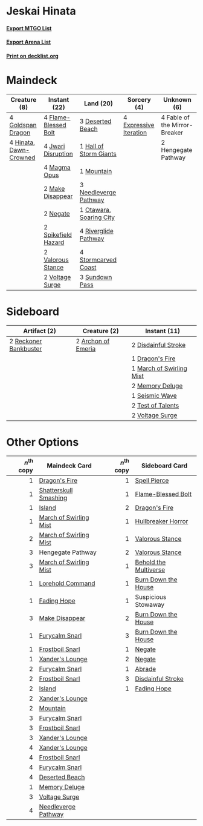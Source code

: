 # Jeskai Hinata

#### [Export MTGO List](../collection/Jeskai%20Hinata/Jeskai%20Hinata.txt)
#### [Export Arena List](../collection/Jeskai%20Hinata/Jeskai%20Hinata_arena.txt)
#### [Print on decklist.org](http://decklist.org/?deckmain=3%09Deserted%20Beach%0A4%09Expressive%20Iteration%0A4%09Fable%20of%20the%20Mirror-Breaker%0A4%09Flame-Blessed%20Bolt%0A4%09Goldspan%20Dragon%0A1%09Hall%20of%20Storm%20Giants%0A2%09Hengegate%20Pathway%0A4%09Hinata,%20Dawn-Crowned%0A4%09Jwari%20Disruption%0A4%09Magma%20Opus%0A2%09Make%20Disappear%0A1%09Mountain%0A3%09Needleverge%20Pathway%0A2%09Negate%0A1%09Otawara,%20Soaring%20City%0A4%09Riverglide%20Pathway%0A2%09Spikefield%20Hazard%0A4%09Stormcarved%20Coast%0A3%09Sundown%20Pass%0A2%09Valorous%20Stance%0A2%09Voltage%20Surge&deckside=2%09Archon%20of%20Emeria%0A2%09Disdainful%20Stroke%0A1%09Dragon's%20Fire%0A1%09March%20of%20Swirling%20Mist%0A2%09Memory%20Deluge%0A2%09Reckoner%20Bankbuster%0A1%09Seismic%20Wave%0A2%09Test%20of%20Talents%0A2%09Voltage%20Surge)
# Maindeck

|                                          Creature (8)                                           |                                         Instant (22)                                          |                                            Land (20)                                             |                                           Sorcery (4)                                           |         Unknown (6)         |
|-------------------------------------------------------------------------------------------------|-----------------------------------------------------------------------------------------------|--------------------------------------------------------------------------------------------------|-------------------------------------------------------------------------------------------------|-----------------------------|
|4 [Goldspan Dragon](http://gatherer.wizards.com/Pages/Card/Details.aspx?multiverseid=503751)     |4 [Flame-Blessed Bolt](http://gatherer.wizards.com/Pages/Card/Details.aspx?multiverseid=541014)|3 [Deserted Beach](http://gatherer.wizards.com/Pages/Card/Details.aspx?multiverseid=535058)       |4 [Expressive Iteration](http://gatherer.wizards.com/Pages/Card/Details.aspx?multiverseid=513678)|4 Fable of the Mirror-Breaker|
|4 [Hinata, Dawn-Crowned](http://gatherer.wizards.com/Pages/Card/Details.aspx?multiverseid=548534)|4 [Jwari Disruption](http://gatherer.wizards.com/Pages/Card/Details.aspx?multiverseid=491693)  |1 [Hall of Storm Giants](http://gatherer.wizards.com/Pages/Card/Details.aspx?multiverseid=527544) |                                                                                                 |2 Hengegate Pathway          |
|                                                                                                 |4 [Magma Opus](http://gatherer.wizards.com/Pages/Card/Details.aspx?multiverseid=513695)        |1 [Mountain](http://gatherer.wizards.com/Pages/Card/Details.aspx?multiverseid=439859)             |                                                                                                 |                             |
|                                                                                                 |2 [Make Disappear](http://gatherer.wizards.com/Pages/Card/Details.aspx?multiverseid=555250)    |3 [Needleverge Pathway](http://gatherer.wizards.com/Pages/Card/Details.aspx?multiverseid=491918)  |                                                                                                 |                             |
|                                                                                                 |2 [Negate](http://gatherer.wizards.com/Pages/Card/Details.aspx?multiverseid=423707)            |1 [Otawara, Soaring City](http://gatherer.wizards.com/Pages/Card/Details.aspx?multiverseid=548584)|                                                                                                 |                             |
|                                                                                                 |2 [Spikefield Hazard](http://gatherer.wizards.com/Pages/Card/Details.aspx?multiverseid=491809) |4 [Riverglide Pathway](http://gatherer.wizards.com/Pages/Card/Details.aspx?multiverseid=491920)   |                                                                                                 |                             |
|                                                                                                 |2 [Valorous Stance](http://gatherer.wizards.com/Pages/Card/Details.aspx?multiverseid=391950)   |4 [Stormcarved Coast](http://gatherer.wizards.com/Pages/Card/Details.aspx?multiverseid=541141)    |                                                                                                 |                             |
|                                                                                                 |2 [Voltage Surge](http://gatherer.wizards.com/Pages/Card/Details.aspx?multiverseid=548476)     |3 [Sundown Pass](http://gatherer.wizards.com/Pages/Card/Details.aspx?multiverseid=541142)         |                                                                                                 |                             |


# Sideboard

|                                          Artifact (2)                                          |                                        Creature (2)                                         |                                           Instant (11)                                            |
|------------------------------------------------------------------------------------------------|---------------------------------------------------------------------------------------------|---------------------------------------------------------------------------------------------------|
|2 [Reckoner Bankbuster](http://gatherer.wizards.com/Pages/Card/Details.aspx?multiverseid=548568)|2 [Archon of Emeria](http://gatherer.wizards.com/Pages/Card/Details.aspx?multiverseid=495594)|2 [Disdainful Stroke](http://gatherer.wizards.com/Pages/Card/Details.aspx?multiverseid=420705)     |
|                                                                                                |                                                                                             |1 [Dragon's Fire](http://gatherer.wizards.com/Pages/Card/Details.aspx?multiverseid=527426)         |
|                                                                                                |                                                                                             |1 [March of Swirling Mist](http://gatherer.wizards.com/Pages/Card/Details.aspx?multiverseid=548358)|
|                                                                                                |                                                                                             |2 [Memory Deluge](http://gatherer.wizards.com/Pages/Card/Details.aspx?multiverseid=534825)         |
|                                                                                                |                                                                                             |1 [Seismic Wave](http://gatherer.wizards.com/Pages/Card/Details.aspx?multiverseid=548465)          |
|                                                                                                |                                                                                             |2 [Test of Talents](http://gatherer.wizards.com/Pages/Card/Details.aspx?multiverseid=513536)       |
|                                                                                                |                                                                                             |2 [Voltage Surge](http://gatherer.wizards.com/Pages/Card/Details.aspx?multiverseid=548476)         |


# Other Options

|*n*<sup>th</sup> copy|                                          Maindeck Card                                          |*n*<sup>th</sup> copy|                                         Sideboard Card                                         |
|--------------------:|-------------------------------------------------------------------------------------------------|--------------------:|------------------------------------------------------------------------------------------------|
|                    1|[Dragon's Fire](http://gatherer.wizards.com/Pages/Card/Details.aspx?multiverseid=527426)         |                    1|[Spell Pierce](http://gatherer.wizards.com/Pages/Card/Details.aspx?multiverseid=425876)         |
|                    1|[Shatterskull Smashing](http://gatherer.wizards.com/Pages/Card/Details.aspx?multiverseid=491802) |                    1|[Flame-Blessed Bolt](http://gatherer.wizards.com/Pages/Card/Details.aspx?multiverseid=541014)   |
|                    1|[Island](http://gatherer.wizards.com/Pages/Card/Details.aspx?multiverseid=439857)                |                    2|[Dragon's Fire](http://gatherer.wizards.com/Pages/Card/Details.aspx?multiverseid=527426)        |
|                    1|[March of Swirling Mist](http://gatherer.wizards.com/Pages/Card/Details.aspx?multiverseid=548358)|                    1|[Hullbreaker Horror](http://gatherer.wizards.com/Pages/Card/Details.aspx?multiverseid=540902)   |
|                    2|[March of Swirling Mist](http://gatherer.wizards.com/Pages/Card/Details.aspx?multiverseid=548358)|                    1|[Valorous Stance](http://gatherer.wizards.com/Pages/Card/Details.aspx?multiverseid=391950)      |
|                    3|Hengegate Pathway                                                                                |                    2|[Valorous Stance](http://gatherer.wizards.com/Pages/Card/Details.aspx?multiverseid=391950)      |
|                    3|[March of Swirling Mist](http://gatherer.wizards.com/Pages/Card/Details.aspx?multiverseid=548358)|                    1|[Behold the Multiverse](http://gatherer.wizards.com/Pages/Card/Details.aspx?multiverseid=503653)|
|                    1|[Lorehold Command](http://gatherer.wizards.com/Pages/Card/Details.aspx?multiverseid=513691)      |                    1|[Burn Down the House](http://gatherer.wizards.com/Pages/Card/Details.aspx?multiverseid=534907)  |
|                    1|[Fading Hope](http://gatherer.wizards.com/Pages/Card/Details.aspx?multiverseid=534812)           |                    1|Suspicious Stowaway                                                                             |
|                    3|[Make Disappear](http://gatherer.wizards.com/Pages/Card/Details.aspx?multiverseid=555250)        |                    2|[Burn Down the House](http://gatherer.wizards.com/Pages/Card/Details.aspx?multiverseid=534907)  |
|                    1|[Furycalm Snarl](http://gatherer.wizards.com/Pages/Card/Details.aspx?multiverseid=513758)        |                    3|[Burn Down the House](http://gatherer.wizards.com/Pages/Card/Details.aspx?multiverseid=534907)  |
|                    1|[Frostboil Snarl](http://gatherer.wizards.com/Pages/Card/Details.aspx?multiverseid=513757)       |                    1|[Negate](http://gatherer.wizards.com/Pages/Card/Details.aspx?multiverseid=423707)               |
|                    1|[Xander's Lounge](http://gatherer.wizards.com/Pages/Card/Details.aspx?multiverseid=555461)       |                    2|[Negate](http://gatherer.wizards.com/Pages/Card/Details.aspx?multiverseid=423707)               |
|                    2|[Furycalm Snarl](http://gatherer.wizards.com/Pages/Card/Details.aspx?multiverseid=513758)        |                    1|[Abrade](http://gatherer.wizards.com/Pages/Card/Details.aspx?multiverseid=430772)               |
|                    2|[Frostboil Snarl](http://gatherer.wizards.com/Pages/Card/Details.aspx?multiverseid=513757)       |                    3|[Disdainful Stroke](http://gatherer.wizards.com/Pages/Card/Details.aspx?multiverseid=420705)    |
|                    2|[Island](http://gatherer.wizards.com/Pages/Card/Details.aspx?multiverseid=439857)                |                    1|[Fading Hope](http://gatherer.wizards.com/Pages/Card/Details.aspx?multiverseid=534812)          |
|                    2|[Xander's Lounge](http://gatherer.wizards.com/Pages/Card/Details.aspx?multiverseid=555461)       |                     |                                                                                                |
|                    2|[Mountain](http://gatherer.wizards.com/Pages/Card/Details.aspx?multiverseid=439859)              |                     |                                                                                                |
|                    3|[Furycalm Snarl](http://gatherer.wizards.com/Pages/Card/Details.aspx?multiverseid=513758)        |                     |                                                                                                |
|                    3|[Frostboil Snarl](http://gatherer.wizards.com/Pages/Card/Details.aspx?multiverseid=513757)       |                     |                                                                                                |
|                    3|[Xander's Lounge](http://gatherer.wizards.com/Pages/Card/Details.aspx?multiverseid=555461)       |                     |                                                                                                |
|                    4|[Xander's Lounge](http://gatherer.wizards.com/Pages/Card/Details.aspx?multiverseid=555461)       |                     |                                                                                                |
|                    4|[Frostboil Snarl](http://gatherer.wizards.com/Pages/Card/Details.aspx?multiverseid=513757)       |                     |                                                                                                |
|                    4|[Furycalm Snarl](http://gatherer.wizards.com/Pages/Card/Details.aspx?multiverseid=513758)        |                     |                                                                                                |
|                    4|[Deserted Beach](http://gatherer.wizards.com/Pages/Card/Details.aspx?multiverseid=535058)        |                     |                                                                                                |
|                    1|[Memory Deluge](http://gatherer.wizards.com/Pages/Card/Details.aspx?multiverseid=534825)         |                     |                                                                                                |
|                    3|[Voltage Surge](http://gatherer.wizards.com/Pages/Card/Details.aspx?multiverseid=548476)         |                     |                                                                                                |
|                    4|[Needleverge Pathway](http://gatherer.wizards.com/Pages/Card/Details.aspx?multiverseid=491918)   |                     |                                                                                                |

